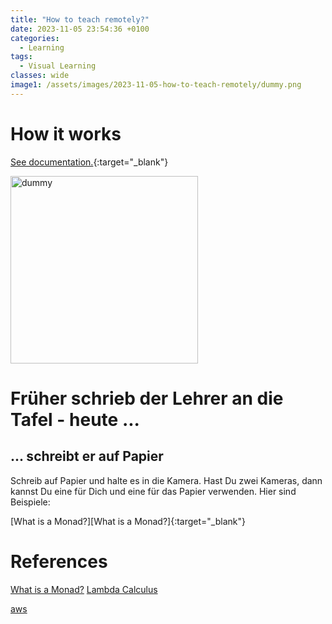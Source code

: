 ```yaml
---
title: "How to teach remotely?"
date: 2023-11-05 23:54:36 +0100
categories:
  - Learning
tags:
  - Visual Learning
classes: wide
image1: /assets/images/2023-11-05-how-to-teach-remotely/dummy.png
---
```



[Microsoft Learn]: https://learn.microsoft.com/en-us/

# How it works

[See documentation.][Microsoft Learn]{:target="_blank"}

<img src="{{ page.image1 | relative_url }}" alt="dummy" width="300"/>

# Früher schrieb der Lehrer an die Tafel - heute ...

## ... schreibt er auf Papier

Schreib auf Papier und halte es in die Kamera. Hast Du zwei Kameras, dann kannst Du eine für Dich und eine für das Papier verwenden. Hier sind Beispiele:

[What is a Monad?][What is a Monad?]{:target="_blank"}


# References

[What is a Monad?](https://youtu.be/t1e8gqXLbsU?t=23)
[Lambda Calculus](https://www.youtube.com/watch?v=eis11j_iGMs)

[aws](https://pages.awscloud.com/GLOBAL_other_T2_traincert_150_Learn-GenerativeAI-for-Developers-Season1-2024-reg.html)